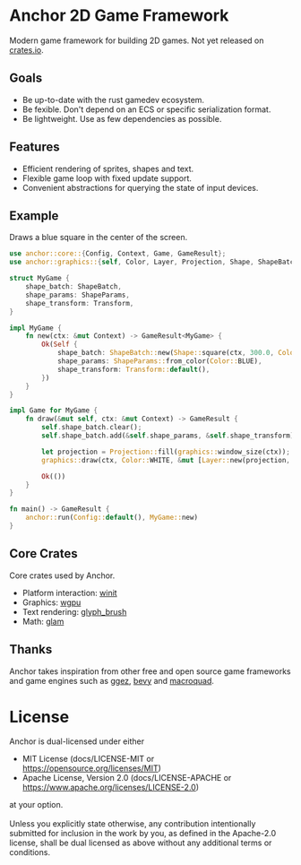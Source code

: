 # Anchor 2D Game Framework

Modern game framework for building 2D games. Not yet released on [crates.io](https://crates.io/).

## Goals

* Be up-to-date with the rust gamedev ecosystem.
* Be fexible. Don't depend on an ECS or specific serialization format.
* Be lightweight. Use as few dependencies as possible.

## Features

* Efficient rendering of sprites, shapes and text.
* Flexible game loop with fixed update support.
* Convenient abstractions for querying the state of input devices.

## Example

Draws a blue square in the center of the screen.

```rust
use anchor::core::{Config, Context, Game, GameResult};
use anchor::graphics::{self, Color, Layer, Projection, Shape, ShapeBatch, ShapeParams, Transform};

struct MyGame {
    shape_batch: ShapeBatch,
    shape_params: ShapeParams,
    shape_transform: Transform,
}

impl MyGame {
    fn new(ctx: &mut Context) -> GameResult<MyGame> {
        Ok(Self {
            shape_batch: ShapeBatch::new(Shape::square(ctx, 300.0, Color::WHITE)),
            shape_params: ShapeParams::from_color(Color::BLUE),
            shape_transform: Transform::default(),
        })
    }
}

impl Game for MyGame {
    fn draw(&mut self, ctx: &mut Context) -> GameResult {
        self.shape_batch.clear();
        self.shape_batch.add(&self.shape_params, &self.shape_transform);

        let projection = Projection::fill(graphics::window_size(ctx));
        graphics::draw(ctx, Color::WHITE, &mut [Layer::new(projection, &mut self.shape_batch)]);

        Ok(())
    }
}

fn main() -> GameResult {
    anchor::run(Config::default(), MyGame::new)
}
```

## Core Crates

Core crates used by Anchor.

* Platform interaction: [winit](https://crates.io/crates/winit)
* Graphics: [wgpu](https://crates.io/crates/wgpu)
* Text rendering: [glyph_brush](https://crates.io/crates/glyph_brush)
* Math: [glam](https://crates.io/crates/glam)

## Thanks

Anchor takes inspiration from other free and open source game frameworks and game engines
such as [ggez](https://crates.io/crates/ggez), [bevy](https://crates.io/crates/bevy)
and [macroquad](https://crates.io/crates/macroquad).

# License

Anchor is dual-licensed under either

- MIT License (docs/LICENSE-MIT or https://opensource.org/licenses/MIT)
- Apache License, Version 2.0 (docs/LICENSE-APACHE or https://www.apache.org/licenses/LICENSE-2.0)

at your option. <br /><br /> Unless you explicitly state otherwise, any contribution intentionally
submitted for inclusion in the work by you, as defined in the Apache-2.0 license, shall be dual
licensed as above without any additional terms or conditions.
